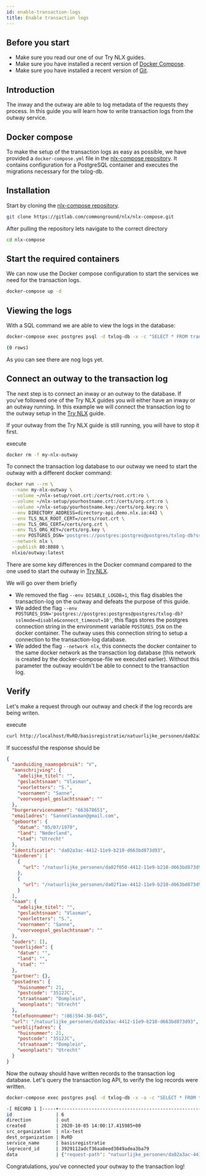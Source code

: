 ```yaml
---
id: enable-transaction-logs
title: Enable transaction logs
---
```


## Before you start

- Make sure you read our one of our Try NLX guides.
- Make sure you have installed a recent version of [Docker Compose](https://docs.docker.com/compose/install/).
- Make sure you have installed a recent version of [Git](https://git-scm.com/downloads).

## Introduction

The inway and the outway are able to log metadata of the requests they process. In this guide you will learn how to write transaction logs from the outway service.

## Docker compose

To make the setup of the transaction logs as easy as possible, we have provided a `docker-compose.yml` file in the [nlx-compose repository](https://gitlab.com/commonground/nlx/nlx-compose). It contains configuration for a PostgreSQL container and executes the migrations necessary for the txlog-db.

## Installation

Start by cloning the [nlx-compose repository](https://gitlab.com/commonground/nlx/nlx-compose).

```bash
git clone https://gitlab.com/commonground/nlx/nlx-compose.git
```

After pulling the repository lets navigate to the correct directory

```bash
cd nlx-compose
```

## Start the required containers

We can now use the Docker compose configuration to start the services we need for the transaction logs.

```bash
docker-compose up -d
```

## Viewing the logs

With a SQL command we are able to view the logs in the database:

```bash
docker-compose exec postgres psql -d txlog-db -x -c "SELECT * FROM transactionlog.records ORDER BY id DESC;"

(0 rows)
```

As you can see there are nog logs yet.

## Connect an outway to the transaction log

The next step is to connect an inway or an outway to the database. 
If you've followed one of the Try NLX guides you will either have an inway or an outway running. 
In this example we will connect the transaction log to the outway setup in the [Try NLX](../try-nlx/docker/introduction) guide.

If your outway from the Try NLX guide is still running, you will have to stop it first.

execute

```bash
docker rm -f my-nlx-outway
```

To connect the transaction log database to our outway we need to start the outway with a different docker command:

```bash
docker run --rm \
  --name my-nlx-outway \
  --volume ~/nlx-setup/root.crt:/certs/root.crt:ro \
  --volume ~/nlx-setup/yourhostname.crt:/certs/org.crt:ro \
  --volume ~/nlx-setup/yourhostname.key:/certs/org.key:ro \
  --env DIRECTORY_ADDRESS=directory-api.demo.nlx.io:443 \
  --env TLS_NLX_ROOT_CERT=/certs/root.crt \
  --env TLS_ORG_CERT=/certs/org.crt \
  --env TLS_ORG_KEY=/certs/org.key \
  --env POSTGRES_DSN='postgres://postgres:postgres@postgres/txlog-db?sslmode=disable&connect_timeout=10' \
  --network nlx \
  --publish 80:8080 \
  nlxio/outway:latest
```

There are some key differences in the Docker command compared to the one used to start the outway in [Try NLX](../try-nlx/docker/introduction).

We will go over them briefly

* We removed the flag `--env DISABLE_LOGDB=1`, this flag disables the transaction-log on the outway and defeats the purpose of this guide.
* We added the flag `--env POSTGRES_DSN='postgres://postgres:postgres@postgres/txlog-db?sslmode=disable&connect_timeout=10'`, this flags stores the postgres connection string in the environment variable `POSTGRES_DSN` on the docker container. The outway uses this connection string to setup a connection to the transaction-log database.
* We added the flag `--network nlx`, this connects the docker container to the same docker network as the transaction log database (this network is created by the docker-compose-file we executed earlier). Without this parameter the outway wouldn't be able to connect to the transaction log.


## Verify

Let's make a request through our outway and check if the log records are being writen.

execute

```bash
curl http://localhost/RvRD/basisregistratie/natuurlijke_personen/da02a3ac-4412-11e9-b210-d663bd873d93
```

If successful the response should be

```json
{
  "aanduiding_naamsgebruik": "V",
  "aanschrijving": {
    "adelijke_titel": "",
    "geslachtsnaam": "Vlasman",
    "voorletters": "S.",
    "voornamen": "Sanne",
    "voorvoegsel_geslachtsnaam": ""
  },
  "burgerservicenummer": "663678651",
  "emailadres": "SanneVlasman@gmail.com",
  "geboorte": {
    "datum": "05/07/1970",
    "land": "Nederland",
    "stad": "Utrecht"
  },
  "identificatie": "da02a3ac-4412-11e9-b210-d663bd873d93",
  "kinderen": [
    {
      "url": "/natuurlijke_personen/da02f050-4412-11e9-b210-d663bd873d93"
    },
    {
      "url": "/natuurlijke_personen/da02f1ae-4412-11e9-b210-d663bd873d93"
    }
  ],
  "naam": {
    "adelijke_titel": "",
    "geslachtsnaam": "Vlasman",
    "voorletters": "S.",
    "voornamen": "Sanne",
    "voorvoegsel_geslachtsnaam": ""
  },
  "ouders": [],
  "overlijden": {
    "datum": "",
    "land": "",
    "stad": ""
  },
  "partner": {},
  "postadres": {
    "huisnummer": 21,
    "postcode": "3512JC",
    "straatnaam": "Domplein",
    "woonplaats": "Utrecht"
  },
  "telefoonnummer": "(06)594-38-045",
  "url": "/natuurlijke_personen/da02a3ac-4412-11e9-b210-d663bd873d93",
  "verblijfadres": {
    "huisnummer": 21,
    "postcode": "3512JC",
    "straatnaam": "Domplein",
    "woonplaats": "Utrecht"
  }
}
```

Now the outway should have written records to the transaction log database. Let's query the transaction log API, to verify the log records were written.

```bash
docker-compose exec postgres psql -d txlog-db -x -a -c "SELECT * FROM transactionlog.records ORDER BY id DESC;"

-[ RECORD 1 ]-----+-------------------------------------------------------------------------------
id                | 6
direction         | out
created           | 2020-10-05 14:00:17.415985+00
src_organization  | nlx-test
dest_organization | RvRD
service_name      | basisregistratie
logrecord_id      | 3929112adcf36aa8eed3049adea3ba79
data              | {"request-path": "natuurlijke_personen/da02a3ac-4412-11e9-b210-d663bd873d93"}
```

Congratulations, you've connected your outway to the transaction log!
